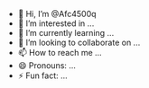 - 👋 Hi, I’m @Afc4500q
- 👀 I’m interested in ...
- 🌱 I’m currently learning ...
- 💞️ I’m looking to collaborate on ...
- 📫 How to reach me ...
- 😄 Pronouns: ...
- ⚡ Fun fact: ...

<!---
Afc4500q/Afc4500q is a ✨ special ✨ repository because its `README.md` (this file) appears on your GitHub profile.
You can click the Preview link to take a look at your changes.
--->
